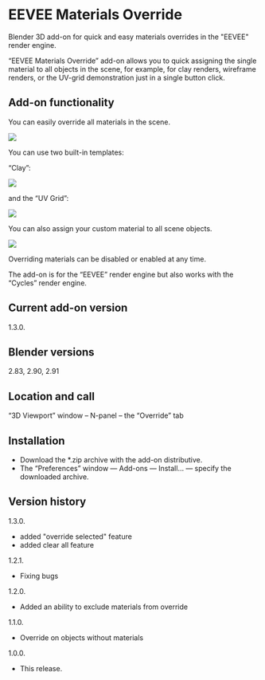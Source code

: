 # EEVEE Materials Override
Blender 3D add-on for quick and easy materials overrides in the "EEVEE" render engine.

“EEVEE Materials Override” add-on allows you to quick assigning the single material to all objects in the scene, for example, for clay renders, wireframe renders, or the UV-grid demonstration just in a single button click.

Add-on functionality
-
You can easily override all materials in the scene.

<img src="https://b3d.interplanety.org/wp-content/upload_content/2020/04/preview_03_1200x600-400x200.jpg"><p>

You can use two built-in templates:

“Clay”:

<img src="https://b3d.interplanety.org/wp-content/upload_content/2020/04/preview_04_1200x600-400x200.jpg"><p>

and the “UV Grid”:

<img src="https://b3d.interplanety.org/wp-content/upload_content/2020/04/preview_05_1200x600-400x200.jpg"><p>

You can also assign your custom material to all scene objects.

<img src="https://b3d.interplanety.org/wp-content/upload_content/2020/04/preview_06_1200x600-400x200.jpg"><p>

Overriding materials can be disabled or enabled at any time.

The add-on is for the “EEVEE” render engine but also works with the “Cycles” render engine.

Current add-on version
-
1.3.0.

Blender versions
-
2.83, 2.90, 2.91

Location and call
-
“3D Viewport” window – N-panel – the “Override” tab

Installation
-
- Download the *.zip archive with the add-on distributive.
- The “Preferences” window — Add-ons — Install… — specify the downloaded archive.

Version history
-
1.3.0.
- added "override selected" feature
- added clear all feature

1.2.1.
- Fixing bugs

1.2.0.
- Added an ability to exclude materials from override

1.1.0.
- Override on objects without materials

1.0.0.
- This release.